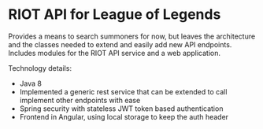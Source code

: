 # RIOT API for League of Legends

Provides a means to search summoners for now, but leaves the architecture and the classes needed to extend
and easily add new API endpoints. Includes modules for the RIOT API service and a web application.

Technology details:
- Java 8
- Implemented a generic rest service that can be extended to call implement other endpoints with ease
- Spring security with stateless JWT token based authentication
- Frontend in Angular, using local storage to keep the auth header